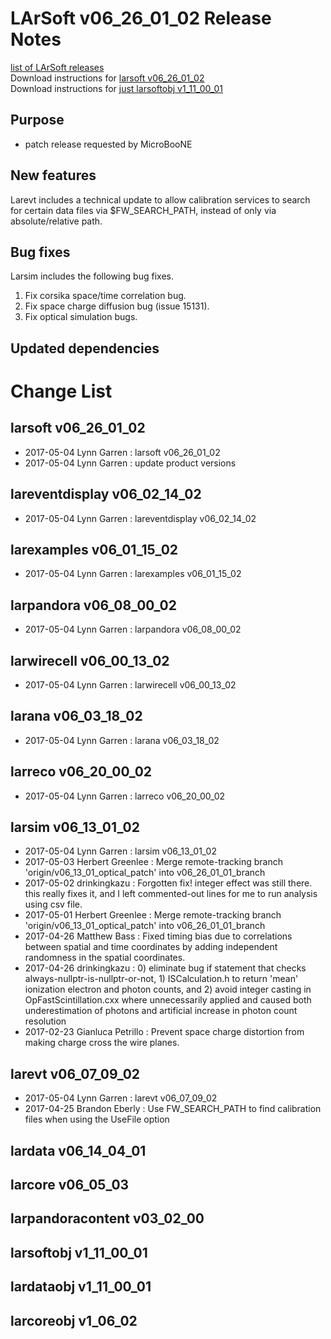 # LArSoft v06_26_01_02 Release Notes



[list of LArSoft releases](LArSoft_release_list)  
Download instructions for [larsoft v06_26_01_02](https://scisoft.fnal.gov/scisoft/bundles/larsoft/v06_26_01_02/larsoft-v06_26_01_02.html)  
Download instructions for [just larsoftobj v1_11_00_01](https://scisoft.fnal.gov/scisoft/bundles/larsoftobj/v1_11_00_01/larsoftobj-v1_11_00_01.html)

## Purpose

-   patch release requested by MicroBooNE

## New features

Larevt includes a technical update to allow calibration services to search  
for certain data files via $FW_SEARCH_PATH, instead of only via  
absolute/relative path.

## Bug fixes

Larsim includes the following bug fixes.  
1. Fix corsika space/time correlation bug.  
2. Fix space charge diffusion bug (issue 15131).  
3. Fix optical simulation bugs.

## Updated dependencies

# Change List

## larsoft v06_26_01_02

-   2017-05-04 Lynn Garren : larsoft v06_26_01_02
-   2017-05-04 Lynn Garren : update product versions

## lareventdisplay v06_02_14_02

-   2017-05-04 Lynn Garren : lareventdisplay v06_02_14_02

## larexamples v06_01_15_02

-   2017-05-04 Lynn Garren : larexamples v06_01_15_02

## larpandora v06_08_00_02

-   2017-05-04 Lynn Garren : larpandora v06_08_00_02

## larwirecell v06_00_13_02

-   2017-05-04 Lynn Garren : larwirecell v06_00_13_02

## larana v06_03_18_02

-   2017-05-04 Lynn Garren : larana v06_03_18_02

## larreco v06_20_00_02

-   2017-05-04 Lynn Garren : larreco v06_20_00_02

## larsim v06_13_01_02

-   2017-05-04 Lynn Garren : larsim v06_13_01_02
-   2017-05-03 Herbert Greenlee : Merge remote-tracking branch 'origin/v06_13_01_optical_patch' into v06_26_01_01_branch
-   2017-05-02 drinkingkazu : Forgotten fix! integer effect was still there. this really fixes it, and I left commented-out lines for me to run analysis using csv file.
-   2017-05-01 Herbert Greenlee : Merge remote-tracking branch 'origin/v06_13_01_optical_patch' into v06_26_01_01_branch
-   2017-04-26 Matthew Bass : Fixed timing bias due to correlations between spatial and time coordinates by adding independent randomness in the spatial coordinates.
-   2017-04-26 drinkingkazu : 0) eliminate bug if statement that checks always-nullptr-is-nullptr-or-not, 1) ISCalculation.h to return 'mean' ionization electron and photon counts, and 2) avoid integer casting in OpFastScintillation.cxx where unnecessarily applied and caused both underestimation of photons and artificial increase in photon count resolution
-   2017-02-23 Gianluca Petrillo : Prevent space charge distortion from making charge cross the wire planes.

## larevt v06_07_09_02

-   2017-05-04 Lynn Garren : larevt v06_07_09_02
-   2017-04-25 Brandon Eberly : Use FW_SEARCH_PATH to find calibration files when using the UseFile option

## lardata v06_14_04_01

## larcore v06_05_03

## larpandoracontent v03_02_00

## larsoftobj v1_11_00_01

## lardataobj v1_11_00_01

## larcoreobj v1_06_02
